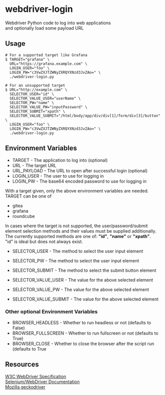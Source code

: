 # webdriver-login
Webdriver Python code to log into web applications  
and optionally load some payload URL

## Usage
```
# For a supported target like Grafana
$ TARGET="grafana" \
  URL="https://grafana.example.com" \
  LOGIN_USER="foo" \
  LOGIN_PW="c3VwZXJTZWNyZXRQYXNzd3JvZAo=" \
  ./webdriver-login.py

# For an unsupported target
$ URL="http://example.com" \
  SELECTOR_USER="id" \
  SELECTOR_VALUE_USER="userName" \
  SELECTOR_PW="name" \
  SELECTOR_VALUE_PW="inputPassword" \
  SELECTOR_SUBMIT="xpath" \
  SELECTOR_VALUE_SUBMIT="/html/body/app/div/div[1]/form/div[3]/button" \
  LOGIN_USER="foo" \
  LOGIN_PW="c3VwZXJTZWNyZXRQYXNzd3JvZAo=" \
  ./webdriver-login.py
```

## Environment Variables
- TARGET - The application to log into (optional)
- URL - The target URL
- URL_PAYLOAD - The URL to open after successful login (optional)
- LOGIN_USER - The user to use for logging in
- LOGIN_PW - The base64 encoded password to use for logging in

With a target given, only the above environment variables are needed.
TARGET can be one of
- gitea
- grafana
- roundcube

In cases where the target is not supported, the user/password/submit
element selection methods and their values must be supplied additionally.  
The currently supported methods are one of: __"id"__, __"name"__ or __"xpath"__.  
"id" is ideal but does not always exist.
- SELECTOR_USER - The method to select the user input element
- SELECTOR_PW - The method to select the user input element
- SELECTOR_SUBMIT - The method to select the submit button element

- SELECTOR_VALUE_USER - The value for the above selected element
- SELECTOR_VALUE_PW - The value for the above selected element
- SELECTOR_VALUE_SUBMIT - The value for the above selected element

### Other optional Environment Variables
- BROWSER_HEADLESS - Whether to run headless or not (defaults to False)
- BROWSER_FULLSCREEN - Whether to run fullscreen or not (defaults to True)
- BROWSER_CLOSE - Whether to close the browser after the script run (defaults to True

## Resources
[W3C WebDriver Specification](https://w3c.github.io/webdriver/)  
[Selenium/WebDriver Documentation](ww.selenium.dev/documentation/en/getting_started_with_webdriver)  
[Mozilla geckodriver](https://github.com/mozilla/geckodriver)
